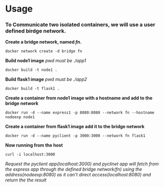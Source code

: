 # Usage
### To Communicate two isolated containers, we will use a user defined birdge network.
**Create a bridge network, named *fn*.**

`
docker network create -d bridge fn
`

**Build node1 image** *pwd must be ./app1*

`
docker build -t node1 .
`

**Build flask1 image** *pwd must be ./app2*

`
docker build -t flask1 .
`

**Create a container from node1 image with a hostname and add to the bridge network**

`
docker run -d --name express1 -p 8080:8080 --network fn --hostname nodeexp node1
`

**Create a container from flask1 image add it to the bridge network**

`
docker run -d --name pyclient -p 3000:3000 --network fn flask1
`

**Now running from the host**

`
curl -i localhost:3000
`

*Request the pyclient app(localhost:3000) and pyclinet app will fetch from the express app through the defined bridge network(fn) using the address(nodeexp:8080) as it can't direct access(localhost:8080) and return the the result*